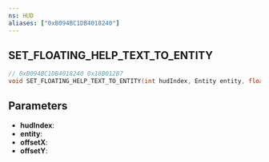 ```yaml
---
ns: HUD
aliases: ["0xB094BC1DB4018240"]
---
```

## SET_FLOATING_HELP_TEXT_TO_ENTITY

```c
// 0xB094BC1DB4018240 0x18B012B7
void SET_FLOATING_HELP_TEXT_TO_ENTITY(int hudIndex, Entity entity, float offsetX, float offsetY);
```

## Parameters
* **hudIndex**: 
* **entity**: 
* **offsetX**: 
* **offsetY**: 

